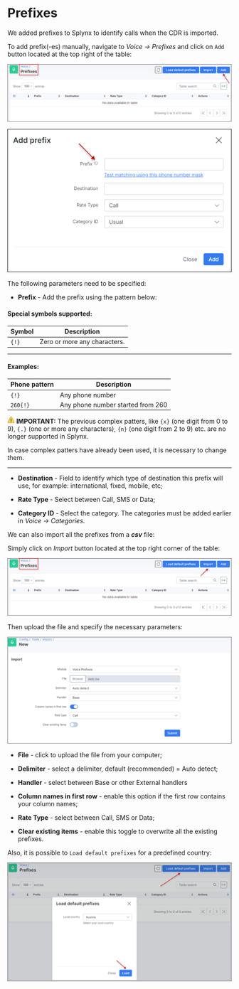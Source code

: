 Prefixes
========

We added prefixes to Splynx to identify calls when the CDR is imported.

To add prefix(-es) manually, navigate to *Voice → Prefixes* and click on `Add` button located at the top right of the table:

![Add prefixes](add_prefixes.png)

![Create prefixes](create_prefixes.png)

The following parameters need to be specified:

* **Prefix** - Add the prefix using the pattern below:

#### Special symbols supported:

| Symbol      | Description                                                                       |
|-------------|-----------------------------------------------------------------------------------|
| `{!}`       | Zero or more any characters.                                                      |

---

#### Examples:

| Phone pattern        | Description                                                                             |
|----------------------|-----------------------------------------------------------------------------------------|
| `{!}`                | Any phone number                                                                        |
| `260{!}`            | Any phone number started from 260                                                       |


<icon class="image-icon">![Important](warning.png)</icon> **IMPORTANT:** The previous complex patters, like `{x}` (one digit from 0 to 9), `{.}` (one or more any characters), `{n}` (one digit from 2 to 9) etc. are no longer supported in Splynx.

In case complex patters have already been used, it is necessary to change them.
*****************************************************************

* **Destination** - Field to identify which type of destination this prefix will use, for example: international, fixed, mobile, etc;


* **Rate Type** - Select between Call, SMS or Data;


* **Category ID** - Select the category. The categories must be added earlier in *Voice → Categories*.


We can also import all the prefixes from a ***csv*** file:

Simply click on *Import* button located at the top right corner of the table:

![Add prefixes](import1.png)

Then upload the file and specify the necessary parameters:

![Import tool](import2.png)

* **File** -  click to upload the file from your computer;

* **Delimiter** - select a delimiter, default (recommended) = Auto detect;

* **Handler** - select between Base or other External handlers 

* **Column names in first row** - enable this option if the first row contains your column names;

* **Rate Type** - select between Call, SMS or Data;

* **Clear existing items** - enable this toggle to overwrite all the existing prefixes.

Also, it is possible to `Load default prefixes` for a predefined country:

![load](load.png)
